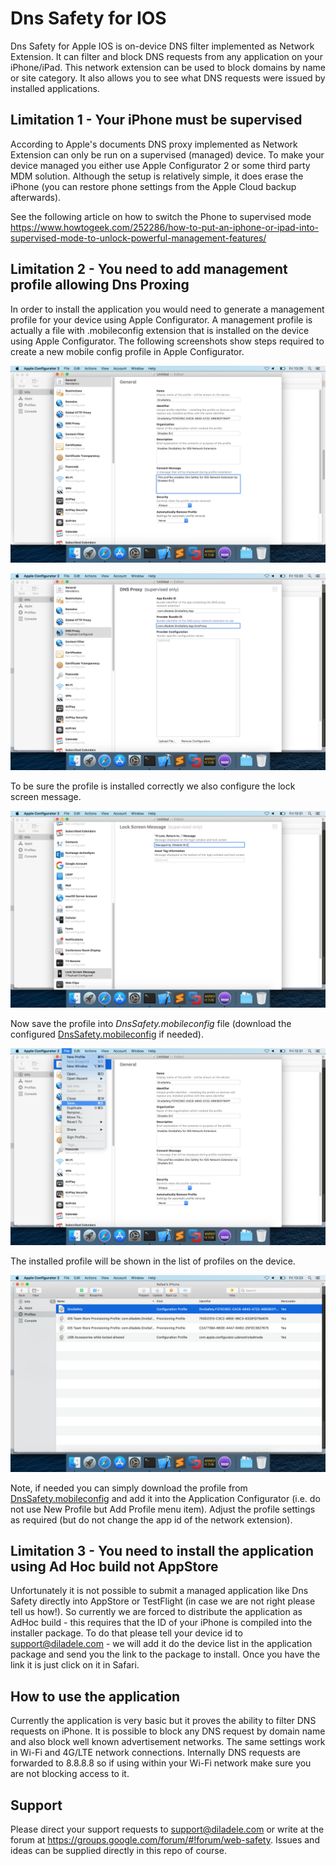 # Dns Safety for IOS
Dns Safety for Apple IOS is on-device DNS filter implemented as Network Extension. It can filter and block DNS requests from any application on your iPhone/iPad. This network extension can be used to block domains by name or site category. It also allows you to see what DNS requests were issued by installed applications.


## Limitation 1 - Your iPhone must be supervised

According to Apple's documents DNS proxy implemented as Network Extension can only be run on a supervised (managed) device. To make your device managed you either use Apple Configurator 2 or some third party MDM solution. Although the setup is relatively simple, it does erase the iPhone (you can restore phone settings from the Apple Cloud backup afterwards).

See the following article on how to switch the Phone to supervised mode https://www.howtogeek.com/252286/how-to-put-an-iphone-or-ipad-into-supervised-mode-to-unlock-powerful-management-features/

## Limitation 2 - You need to add management profile allowing Dns Proxing

In order to install the application you would need to generate a management profile for your device using Apple Configurator. A management profile is actually a file with .mobileconfig extension that is installed on the device using Apple Configurator. The following screenshots show steps required to create a new mobile config profile in Apple Configurator.

![Alt text](step2_general.png?raw=true "General Settings") 

![Alt text](step3_configure_dnsproxy.png?raw=true "Configure DNS Proxy Identifiers") 

To be sure the profile is installed correctly we also configure the lock screen message.

![Alt text](step4_lock_screen_message.png?raw=true "Lock Screen Message") 

Now save the profile into *DnsSafety.mobileconfig* file (download the configured [DnsSafety.mobileconfig](DnsSafety.mobileconfig) if needed).

![Alt text](step5_save_profile.png?raw=true "Save Profile as DnsSafety.mobileconfig file") 

The installed profile will be shown in the list of profiles on the device.

![Alt text](step6_view_profile.png?raw=true "View Installed Profile") 

Note, if needed you can simply download the profile from [DnsSafety.mobileconfig](DnsSafety.mobileconfig) and add it into the Application Configurator (i.e. do not use New Profile but Add Profile menu item). Adjust the profile settings as required (but do not change the app id of the network extension).

## Limitation 3 - You need to install the application using Ad Hoc build not AppStore

Unfortunately it is not possible to submit a managed application like Dns Safety directly into AppStore or TestFlight (in case we are not right please tell us how!). So currently we are forced to distribute the application as AdHoc build - this requires that the ID of your iPhone is compiled into the installer package. To do that please tell your device id to support@diladele.com - we will add it do the device list in the application package and send you the link to the package to install. Once you have the link it is just click on it in Safari.


## How to use the application

Currently the application is very basic but it proves the ability to filter DNS requests on iPhone. It is possible to block any DNS request by domain name and also block well known advertisement networks. The same settings work in Wi-Fi and 4G/LTE network connections. Internally DNS requests are forwarded to 8.8.8.8 so if using within your Wi-Fi network make sure you are not blocking access to it.

## Support

Please direct your support requests to support@diladele.com or write at the forum at https://groups.google.com/forum/#!forum/web-safety. Issues and ideas can be supplied directly in this repo of course.


